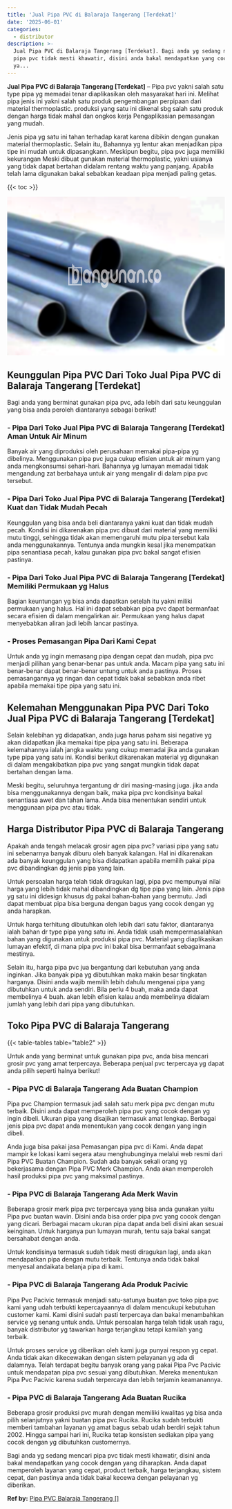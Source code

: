 ```yaml
---
title: 'Jual Pipa PVC di Balaraja Tangerang [Terdekat]'
date: '2025-06-01'
categories:
  - distributor
description: >-
  Jual Pipa PVC di Balaraja Tangerang [Terdekat]. Bagi anda yg sedang mencari
  pipa pvc tidak mesti khawatir, disini anda bakal mendapatkan yang cocok dengan
  ya...
---
```


**Jual Pipa PVC di Balaraja Tangerang \[Terdekat\]** – Pipa pvc yakni salah satu type pipa yg memadai tenar diaplikasikan oleh masyarakat hari ini. Melihat pipa jenis ini yakni salah satu produk pengembangan perpipaan dari material thermoplastic. produksi yang satu ini dikenal sbg salah satu produk dengan harga tidak mahal dan ongkos kerja Pengaplikasian pemasangan yang mudah.

Jenis pipa yg satu ini tahan terhadap karat karena dibikin dengan gunakan material thermoplastic. Selain itu, Bahannya yg lentur akan menjadikan pipa tipe ini mudah untuk dipasangkann. Meskipun begitu, pipa pvc juga memiliki kekurangan Meski dibuat gunakan material thermoplastic, yakni usianya yang tidak dapat bertahan didalam rentang waktu yang panjang. Apabila telah lama digunakan bakal sebabkan keadaan pipa menjadi paling getas.

{{< toc >}}

![Jual Pipa PVC di Balaraja Tangerang [Terdekat]](/images/jaul-pipa-pvc-60.png)

## Keunggulan Pipa PVC Dari Toko Jual Pipa PVC di Balaraja Tangerang \[Terdekat\]

Bagi anda yang berminat gunakan pipa pvc, ada lebih dari satu keunggulan yang bisa anda peroleh diantaranya sebagai berikut!

### \- Pipa Dari Toko Jual Pipa PVC di Balaraja Tangerang \[Terdekat\] Aman Untuk Air Minum

Banyak air yang diproduksi oleh perusahaan memakai pipa-pipa yg dibelinya. Menggunakan pipa pvc juga cukup efisien untuk air minum yang anda mengkonsumsi sehari-hari. Bahannya yg lumayan memadai tidak mengandung zat berbahaya untuk air yang mengalir di dalam pipa pvc tersebut.

### \- Pipa Dari Toko Jual Pipa PVC di Balaraja Tangerang \[Terdekat\] Kuat dan Tidak Mudah Pecah

Keunggulan yang bisa anda beli diantaranya yakni kuat dan tidak mudah pecah. Kondisi ini dikarenakan pipa pvc dibuat dari material yang memiliki mutu tinggi, sehingga tidak akan memengaruhi mutu pipa tersebut kala anda menggunakannya. Tentunya anda mungkin kesal jika menempatkan pipa senantiasa pecah, kalau gunakan pipa pvc bakal sangat efisien pastinya.

### \- Pipa Dari Toko Jual Pipa PVC di Balaraja Tangerang \[Terdekat\] Memiliki Permukaan yg Halus

Bagian keuntungan yg bisa anda dapatkan setelah itu yakni miliki permukaan yang halus. Hal ini dapat sebabkan pipa pvc dapat bermanfaat secara efisien di dalam mengalirkan air. Permukaan yang halus dapat menyebabkan aliran jadi lebih lancar pastinya.

### \- Proses Pemasangan Pipa Dari Kami Cepat

Untuk anda yg ingin memasang pipa dengan cepat dan mudah, pipa pvc menjadi pilihan yang benar-benar pas untuk anda. Macam pipa yang satu ini benar-benar dapat benar-benar untung untuk anda pastinya. Proses pemasangannya yg ringan dan cepat tidak bakal sebabkan anda ribet apabila memakai tipe pipa yang satu ini.

## Kelemahan Menggunakan Pipa PVC Dari Toko Jual Pipa PVC di Balaraja Tangerang \[Terdekat\]

Selain kelebihan yg didapatkan, anda juga harus paham sisi negative yg akan didapatkan jika memakai tipe pipa yang satu ini. Beberapa kelemahannya ialah jangka waktu yang cukup memadai jika anda gunakan type pipa yang satu ini. Kondisi berikut dikarenakan material yg digunakan di dalam mengakibatkan pipa pvc yang sangat mungkin tidak dapat bertahan dengan lama.

Meski begitu, seluruhnya tergantung dr diri masing-masing juga. jika anda bisa menggunakannya dengan baik, maka pipa pvc kondisinya bakal senantiasa awet dan tahan lama. Anda bisa menentukan sendiri untuk menggunaan pipa pvc atau tidak.

## Harga Distributor Pipa PVC di Balaraja Tangerang

Apakah anda tengah melacak grosir agen pipa pvc? variasi pipa yang satu ini sebenarnya banyak diburu oleh banyak kalangan. Hal ini dikarenakan ada banyak keunggulan yang bisa didapatkan apabila memilih pakai pipa pvc dibandingkan dg jenis pipa yang lain.

Untuk persoalan harga telah tidak diragukan lagi, pipa pvc mempunyai nilai harga yang lebih tidak mahal dibandingkan dg tipe pipa yang lain. Jenis pipa yg satu ini didesign khusus dg pakai bahan-bahan yang bermutu. Jadi dapat membuat pipa bisa berguna dengan bagus yang cocok dengan yg anda harapkan.

Untuk harga terhitung dibutuhkan oleh lebih dari satu faktor, diantaranya ialah bahan dr type pipa yang satu ini. Anda tidak usah mempermasalahkan bahan yang digunakan untuk produksi pipa pvc. Material yang diaplikasikan lumayan efektif, di mana pipa pvc ini bakal bisa bermanfaat sebagaimana mestinya.

Selain itu, harga pipa pvc jua bergantung dari kebutuhan yang anda inginkan. Jika banyak pipa yg dibutuhkan maka makin besar tingkatan harganya. Disini anda wajib memilih lebih dahulu mengenai pipa yang dibutuhkan untuk anda sendiri. Bila perlu 4 buah, maka anda dapat membelinya 4 buah. akan lebih efisien kalau anda membelinya didalam jumlah yang lebih dari pipa yang dibutuhkan.

## Toko Pipa PVC di Balaraja Tangerang

{{< table-tables table="table2" >}}

Untuk anda yang berminat untuk gunakan pipa pvc, anda bisa mencari grosir pvc yang amat terpercaya. Beberapa penjual pvc terpercaya yg dapat anda pilih seperti halnya berikut!

### \- Pipa PVC di Balaraja Tangerang Ada Buatan Champion

Pipa pvc Champion termasuk jadi salah satu merk pipa pvc dengan mutu terbaik. Disini anda dapat memperoleh pipa pvc yang cocok dengan yg ingin dibeli. Ukuran pipa yang disajikan termasuk amat lengkap. Berbagai jenis pipa pvc dapat anda menentukan yang cocok dengan yang ingin dibeli.

Anda juga bisa pakai jasa Pemasangan pipa pvc di Kami. Anda dapat mampir ke lokasi kami segera atau menghubunginya melalui web resmi dari Pipa PVC Buatan Champion. Sudah ada banyak sekali orang yg bekerjasama dengan Pipa PVC Merk Champion. Anda akan memperoleh hasil produksi pipa pvc yang maksimal pastinya.

### \- Pipa PVC di Balaraja Tangerang Ada Merk Wavin

Beberapa grosir merk pipa pvc terpercaya yang bisa anda gunakan yaitu Pipa pvc buatan wavin. Disini anda bisa order pipa pvc yang cocok dengan yang dicari. Berbagai macam ukuran pipa dapat anda beli disini akan sesuai keinginan. Untuk harganya pun lumayan murah, tentu saja bakal sangat bersahabat dengan anda.

Untuk kondisinya termasuk sudah tidak mesti diragukan lagi, anda akan mendapatkan pipa dengan mutu terbaik. Tentunya anda tidak bakal menyesal andaikata belanja pipa di kami.

### \- Pipa PVC di Balaraja Tangerang Ada Produk Pacivic

Pipa Pvc Pacivic termasuk menjadi satu-satunya buatan pvc toko pipa pvc kami yang udah terbukti kepercayaannya di dalam mencukupi kebutuhan customer kami. Kami disini sudah pasti terpercaya dan bakal menambahkan service yg senang untuk anda. Untuk persoalan harga telah tidak usah ragu, banyak distributor yg tawarkan harga terjangkau tetapi kamilah yang terbaik.

Untuk proses service yg diberikan oleh kami juga punyai respon yg cepat. Anda tidak akan dikecewakan dengan sistem pelayanan yg ada di dalamnya. Telah terdapat begitu banyak orang yang pakai Pipa Pvc Pacivic untuk mendapatan pipa pvc sesuai yang dibutuhkan. Mereka menentukan Pipa Pvc Pacivic karena sudah terpercaya dan lebih terjamin keamanannya.

### \- Pipa PVC di Balaraja Tangerang Ada Buatan Rucika

Beberapa grosir produksi pvc murah dengan memiliki kwalitas yg bisa anda pilih selanjutnya yakni buatan pipa pvc Rucika. Rucika sudah terbukti memberi tambahan layanan yg amat bagus sebab udah berdiri sejak tahun 2002. Hingga sampai hari ini, Rucika tetap konsisten sediakan pipa yang cocok dengan yg dibutuhkan customernya.

Bagi anda yg sedang mencari pipa pvc tidak mesti khawatir, disini anda bakal mendapatkan yang cocok dengan yang diharapkan. Anda dapat memperoleh layanan yang cepat, product terbaik, harga terjangkau, sistem cepat, dan pastinya anda tidak bakal kecewa dengan pelayanan yg diberikan.

**Ref by:** [Pipa PVC Balaraja Tangerang []](https://id.wikipedia.org/wiki/Pipa)
